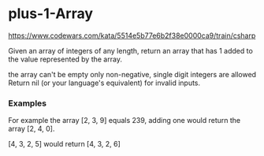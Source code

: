 # plus-1-Array
https://www.codewars.com/kata/5514e5b77e6b2f38e0000ca9/train/csharp

Given an array of integers of any length, return an array that has 1 added to the value represented by the array.

the array can't be empty
only non-negative, single digit integers are allowed
Return nil (or your language's equivalent) for invalid inputs.

### Examples
For example the array [2, 3, 9] equals 239, adding one would return the array [2, 4, 0].

[4, 3, 2, 5] would return [4, 3, 2, 6]
